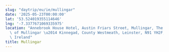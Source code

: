 ```yaml
---
slug: "daytrip/eu/ie/mullingar"
date: '2025-05-23T00:00:00'
lat: '53.524019355114646'
lng: '-7.3377671069335975'
location: "Annebrook House Hotel, Austin Friars Street, Mullingar, The Municipal District\
  \ of Mullingar \u2014 Kinnegad, County Westmeath, Leinster, N91 YH2F, \xC9ire /\
  \ Ireland"
title: Mullingar
---
```



